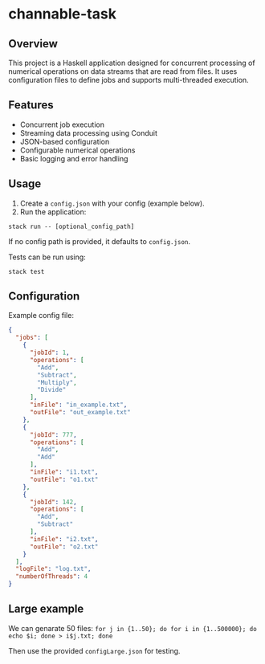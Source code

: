 # channable-task

## Overview

This project is a Haskell application designed for concurrent processing of numerical operations on data streams that are read from files. It uses configuration files to define jobs and supports multi-threaded execution.

## Features

- Concurrent job execution
- Streaming data processing using Conduit
- JSON-based configuration
- Configurable numerical operations
- Basic logging and error handling


## Usage

1. Create a `config.json` with your config (example below).
2. Run the application:

```
stack run -- [optional_config_path]
```

If no config path is provided, it defaults to `config.json`.

Tests can be run using:
```
stack test
```


## Configuration

Example config file:

```json
{
  "jobs": [
    {
      "jobId": 1,
      "operations": [
        "Add",
        "Subtract",
        "Multiply",
        "Divide"
      ],
      "inFile": "in_example.txt",
      "outFile": "out_example.txt"
    },
    {
      "jobId": 777,
      "operations": [
        "Add",
        "Add"
      ],
      "inFile": "i1.txt",
      "outFile": "o1.txt"
    },
    {
      "jobId": 142,
      "operations": [
        "Add",
        "Subtract"
      ],
      "inFile": "i2.txt",
      "outFile": "o2.txt"
    }
  ],
  "logFile": "log.txt",
  "numberOfThreads": 4
}
```

## Large example

We can genarate 50 files:
`for j in {1..50}; do for i in {1..500000}; do echo $i; done > i$j.txt; done`

Then use the provided `configLarge.json` for testing.

